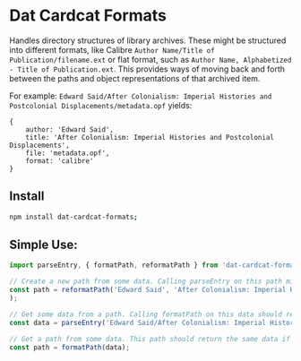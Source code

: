 # Dat Cardcat Formats

Handles directory structures of library archives. These might be structured into different formats, like Calibre `Author Name/Title of Publication/filename.ext` or flat format, such as `Author Name, Alphabetized - Title of Publication.ext`. This provides ways of moving back and forth between the paths and object representations of that archived item.

For example:
`Edward Said/After Colonialism: Imperial Histories and Postcolonial Displacements/metadata.opf`
yields:

```
{
	author: 'Edward Said',
	title: 'After Colonialism: Imperial Histories and Postcolonial Displacements',
	file: 'metadata.opf',
	format: 'calibre'
}
```

## Install

```bash
npm install dat-cardcat-formats;
```

## Simple Use:

```js
import parseEntry, { formatPath, reformatPath } from 'dat-cardcat-formats';

// Create a new path from some data. Calling parseEntry on this path might not return the data we give 
const path = reformatPath('Edward Said', 'After Colonialism: Imperial Histories and Postcolonial Displacements', 'metadata.opf', 'calibre')
);

// Get some data from a path. Calling formatPath on this data should return this path.
const data = parseEntry('Edward Said/After Colonialism: Imperial Histories and Postcolonial Displacements/metadata.opf');

// Get a path from some data. This path should return the same data if we call parseEntry on it.
const path = formatPath(data);

```

